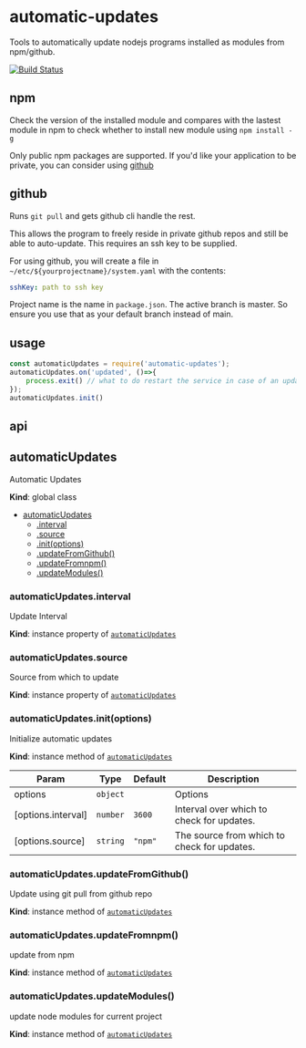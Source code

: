 # automatic-updates
Tools to automatically update nodejs programs installed as modules from npm/github. 

[![Build Status](https://travis-ci.com/csymapp/automatic-updates.svg?branch=master)](https://travis-ci.com/csymapp/automatic-updates)


## npm

Check the version of the installed module and compares with the lastest module in npm to check whether to install new module using `npm install -g`

Only public npm packages are supported. If you'd like your application to be private, you can consider using [github](#github)

## github

Runs `git pull` and gets github cli handle the rest.

This allows the program to freely reside in private github repos and still be able to auto-update. This requires an ssh key to be supplied.

For using github, you will create a file in `~/etc/${yourprojectname}/system.yaml` with the contents:

```yaml
sshKey: path to ssh key

```

Project name is the name in `package.json`. The active branch is master. So ensure you use that as your default branch instead of main.

## usage

```javascript
const automaticUpdates = require('automatic-updates');
automaticUpdates.on('updated', ()=>{
    process.exit() // what to do restart the service in case of an update
});
automaticUpdates.init()
```

## api

<a name="automaticUpdates"></a>

## automaticUpdates
Automatic Updates

**Kind**: global class  

* [automaticUpdates](#automaticUpdates)
    * [.interval](#automaticUpdates+interval)
    * [.source](#automaticUpdates+source)
    * [.init(options)](#automaticUpdates+init)
    * [.updateFromGithub()](#automaticUpdates+updateFromGithub)
    * [.updateFromnpm()](#automaticUpdates+updateFromnpm)
    * [.updateModules()](#automaticUpdates+updateModules)

<a name="automaticUpdates+interval"></a>

### automaticUpdates.interval
Update Interval

**Kind**: instance property of [<code>automaticUpdates</code>](#automaticUpdates)  
<a name="automaticUpdates+source"></a>

### automaticUpdates.source
Source from which to update

**Kind**: instance property of [<code>automaticUpdates</code>](#automaticUpdates)  
<a name="automaticUpdates+init"></a>

### automaticUpdates.init(options)
Initialize automatic updates

**Kind**: instance method of [<code>automaticUpdates</code>](#automaticUpdates)  

| Param | Type | Default | Description |
| --- | --- | --- | --- |
| options | <code>object</code> |  | Options |
| [options.interval] | <code>number</code> | <code>3600</code> | Interval over which to check for updates. |
| [options.source] | <code>string</code> | <code>&quot;npm&quot;</code> | The source from which to check for updates. |

<a name="automaticUpdates+updateFromGithub"></a>

### automaticUpdates.updateFromGithub()
Update using git pull from github repo

**Kind**: instance method of [<code>automaticUpdates</code>](#automaticUpdates)  
<a name="automaticUpdates+updateFromnpm"></a>

### automaticUpdates.updateFromnpm()
update from npm

**Kind**: instance method of [<code>automaticUpdates</code>](#automaticUpdates)  
<a name="automaticUpdates+updateModules"></a>

### automaticUpdates.updateModules()
update node modules for current project

**Kind**: instance method of [<code>automaticUpdates</code>](#automaticUpdates)  

